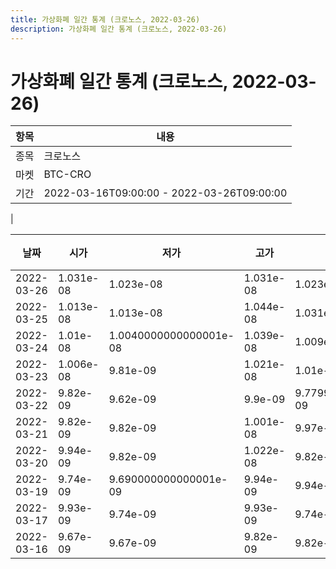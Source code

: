 ```yaml
---
title: 가상화폐 일간 통계 (크로노스, 2022-03-26)
description: 가상화폐 일간 통계 (크로노스, 2022-03-26)
---
```


가상화폐 일간 통계 (크로노스, 2022-03-26)
===

|항목|내용|
|--|--|
|종목|크로노스|
|마켓|BTC-CRO|\i|종류|일 단위 캔들|
|기간|2022-03-16T09:00:00 - 2022-03-26T09:00:00
|

|날짜|시가|저가|고가|종가|비고|
|--|--|--|--|--|--|
|2022-03-26|1.031e-08|1.023e-08|1.031e-08|1.023e-08|    |
|2022-03-25|1.013e-08|1.013e-08|1.044e-08|1.031e-08|    |
|2022-03-24|1.01e-08|1.0040000000000001e-08|1.039e-08|1.009e-08|    |
|2022-03-23|1.006e-08|9.81e-09|1.021e-08|1.01e-08|    |
|2022-03-22|9.82e-09|9.62e-09|9.9e-09|9.779999999999999e-09|    |
|2022-03-21|9.82e-09|9.82e-09|1.001e-08|9.97e-09|    |
|2022-03-20|9.94e-09|9.82e-09|1.022e-08|9.82e-09|    |
|2022-03-19|9.74e-09|9.690000000000001e-09|9.94e-09|9.94e-09|    |
|2022-03-17|9.93e-09|9.74e-09|9.93e-09|9.74e-09|    |
|2022-03-16|9.67e-09|9.67e-09|9.82e-09|9.82e-09|    |
